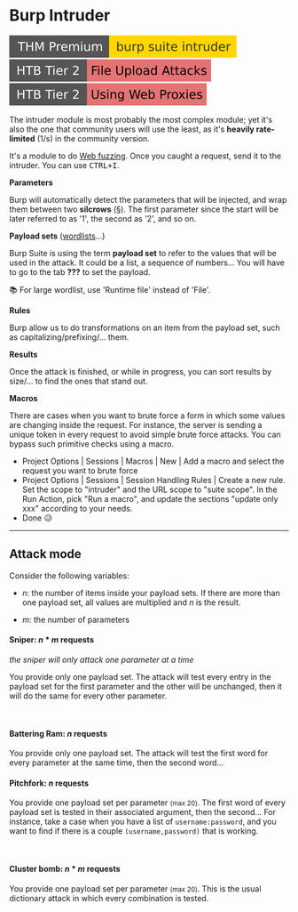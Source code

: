 # Burp Intruder

[![burpsuiteintruder](../../../../../../_badges/thmp/burpsuiteintruder.svg)](https://tryhackme.com/room/burpsuiteintruder)
[![fileuploadattacks](../../../../../../_badges/htb/fileuploadattacks.svg)](https://academy.hackthebox.com/course/preview/file-upload-attacks)
[![usingwebproxies](../../../../../../_badges/htb/usingwebproxies.svg)](https://academy.hackthebox.com/course/preview/using-web-proxies)

<div class="row row-cols-lg-2"><div>

The intruder module is most probably the most complex module; yet it's also the one that community users will use the least, as it's **heavily rate-limited** (1/s) in the community version.

It's a module to do [Web fuzzing](/cybersecurity/red-team/s2.discovery/techniques/websites/fuzzing.md). Once you caught a request, send it to the intruder. You can use <kbd>CTRL+I</kbd>.

**Parameters**

Burp will automatically detect the parameters that will be injected, and wrap them between two **silcrows** (§). The first parameter since the start will be later referred to as '1', the second as '2', and so on.

**Payload sets** ([wordlists](/cybersecurity/red-team/_knowledge/topics/wordlists.md)...)

Burp Suite is using the term **payload set** to refer to the values that will be used in the attack. It could be a list, a sequence of numbers... You will have to go to the tab **???** to set the payload.

📚 For large wordlist, use 'Runtime file' instead of 'File'.
</div><div>

**Rules**

Burp allow us to do transformations on an item from the payload set, such as capitalizing/prefixing/... them.

**Results**

Once the attack is finished, or while in progress, you can sort results by size/... to find the ones that stand out.

**Macros**

There are cases when you want to brute force a form in which some values are changing inside the request. For instance, the server is sending a unique token in every request to avoid simple brute force attacks. You can bypass such primitive checks using a macro.

* Project Options | Sessions | Macros | New | Add a macro and select the request you want to brute force
* Project Options | Sessions | Session Handling Rules | Create a new rule. Set the scope to "intruder" and the URL scope to "suite scope". In the Run Action, pick "Run a macro", and update the sections "update only xxx" according to your needs.
* Done 😥

</div></div>

<hr class="sep-both">

## Attack mode

<div class="row row-cols-lg-2"><div>

Consider the following variables:

* $n$: the number of items inside your payload sets. If there are more than one payload set, all values are multiplied and $n$ is the result.

* $m$: the number of parameters

#### Sniper: $n * m$ requests

*the sniper will only attack one parameter at a time*

You provide only one payload set. The attack will test every entry in the payload set for the first parameter and the other will be unchanged, then it will do the same for every other parameter.

<br>

#### Battering Ram: $n$ requests

You provide only one payload set. The attack will test the first word for every parameter at the same time, then the second word...
</div><div>

#### Pitchfork: $n$ requests

You provide one payload set per parameter <small>(max 20)</small>. The first word of every payload set is tested in their associated argument, then the second... For instance, take a case when you have a list of `username:password`, and you want to find if there is a couple `(username,password)` that is working.

<br>

#### Cluster bomb: $n * m$ requests

You provide one payload set per parameter <small>(max 20)</small>. This is the usual dictionary attack in which every combination is tested.
</div></div>